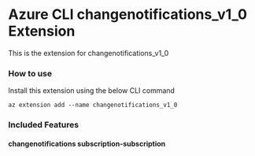 # Azure CLI changenotifications_v1_0 Extension #
This is the extension for changenotifications_v1_0

### How to use ###
Install this extension using the below CLI command
```
az extension add --name changenotifications_v1_0
```

### Included Features ###
#### changenotifications subscription-subscription ####